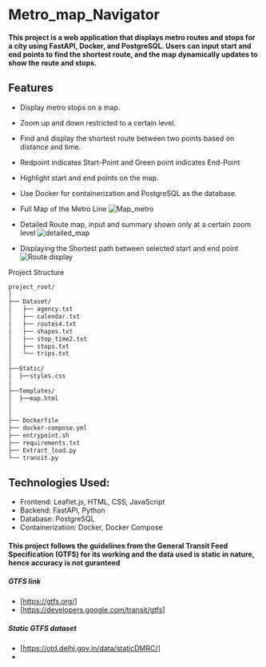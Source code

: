 # Metro_map_Navigator

#### This project is a web application that displays metro routes and stops for a city using FastAPI, Docker, and PostgreSQL. Users can input start and end points to find the shortest route, and the map dynamically updates to show the route and stops.

## Features

- Display metro stops on a map.
- Zoom up and down restricted to a certain level.
- Find and display the shortest route between two points based on distance and time.
- Redpoint indicates Start-Point and Green point indicates End-Point
- Highlight start and end points on the map.
- Use Docker for containerization and PostgreSQL as the database.
  

- Full Map of the Metro Line
![Map_metro](https://github.com/som-pat/Metro_map_Navigator/assets/53874321/708147fd-0f24-4031-a62c-2a45b709341c)

- Detailed Route map, input and summary shown only at a certain zoom level
![detailed_map](https://github.com/som-pat/Metro_map_Navigator/assets/53874321/435a6840-7cae-4c98-b5f2-5c9ee8ef22c4)

- Displaying the Shortest path between selected start and end point
![Route display](https://github.com/som-pat/Metro_map_Navigator/assets/53874321/1ced9a9e-e0e1-4b2d-a55a-24de8c665098)


Project Structure
``` bash
project_root/
│
├── Dataset/
│   ├── agency.txt
│   ├── calendar.txt
│   ├── routes4.txt
│   ├── shapes.txt
│   ├── stop_time2.txt
│   ├── stops.txt
│   └── trips.txt
│
├──Static/
│  ├──styles.css
│
├──Templates/
│  ├──map.html
│
│  
├── Dockerfile
├── docker-compose.yml
├── entrypoint.sh
├── requirements.txt
├── Extract_load.py
└── transit.py
```

## Technologies Used:

- Frontend: Leaflet.js, HTML, CSS, JavaScript
- Backend: FastAPI, Python
- Database: PostgreSQL
- Containerization: Docker, Docker Compose

#### This project follows the guidelines from the General Transit Feed Specification (GTFS) for its working and the data used is static in nature, hence accuracy is not guranteed
##### GTFS link 
- [https://gtfs.org/]
- [https://developers.google.com/transit/gtfs]
##### Static GTFS dataset
- [https://otd.delhi.gov.in/data/staticDMRC/]
- 
        
